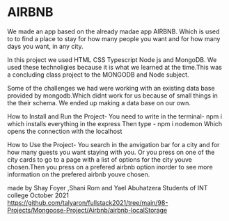  # AIRBNB
We made an app based on the already madae app AIRBNB. Which is used to to find a place to stay for how many people you want and for how many days you want, in any city.

In this project we used HTML CSS Typescript Node js and MongoDB. We used these technoligies because it is what we learned at the time.This was 
a concluding class project to the MONGODB and Node subject.

Some of the challenges we had were working with an existing data base provided by mongodb.Which didnt work for us because of small things in the their schema.
We ended up making a data base on our own.

How to Install and Run the Project-
You need to write in the terminal- npm i 
which installs everything in the express
Then type  - npm i nodemon
Which opens the connection with the localhost

How to Use the Project-
You search in the anvigation bar for a city and for how many guests you want staying with you. Or you press on one of the city cards to go to a page with 
a list of options for the city youve chosen.Then you press on a prefered airbnb option inorder to see more information on the prefered airbnb youve chosen.

made by
Shay Foyer ,Shani Rom and Yael Abuhatzera
Students of INT college October 2021
https://github.com/talyaron/fullstack2021/tree/main/98-Projects/Mongoose-Project/Airbnb/airbnb-localStorage


